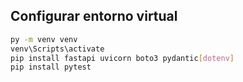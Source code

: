 ## Configurar entorno virtual

```bash
py -m venv venv
venv\Scripts\activate
pip install fastapi uvicorn boto3 pydantic[dotenv]
pip install pytest
```
##
```

```
## 
```

```
